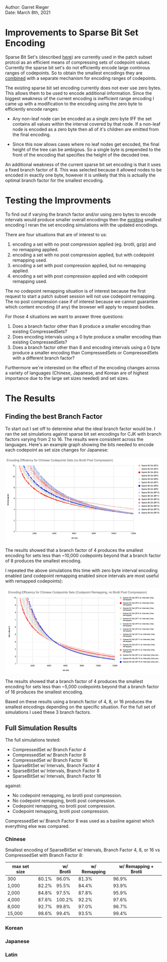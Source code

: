 Author: Garret Rieger  
Date: March 8th, 2021  

# Improvements to Sparse Bit Set Encoding

Sparse Bit Set's (described [here](https://github.com/w3c/PFE-analysis/blob/main/design/patch_subset_protocol_v3.md#sparsebitset)) are currently used in the patch subset protcol as an efficient means
of compressing sets of codepoint values.  Currently the sparse bit set's do not efficiently encode
large continous ranges of codepoints. So to obtain the smallest encodings they are [combined](https://github.com/w3c/PFE-analysis/blob/main/design/patch_subset_protocol_v3.md#compressedset)
with a separate mechanism for encoding ranges of codepoints.

The existing sparse bit set encoding currently does not ever use zero bytes. This allows them to be
used to encode additional information. Since the biggest weakness of the current encoding is
inefficient range encoding I came up with a modification to the encoding using the zero byte to
efficiently encode ranges:

*  Any non-leaf node can be encoded as a single zero byte IFF the set contains all values within
   the interval covered by that node. If a non-leaf node is encoded as a zero byte then all of 
   it's children are emitted from the final encoding.
   
*  Since this now allows cases where no leaf nodes get encoded, the final height of the tree
   can be ambigous. So a single byte is prepended to the front of the encoding that specifies
   the height of the decoded tree.
   
An additional weakness of the current sparse bit set encoding is that it uses a fixed branch factor
of 8. This was selected because it allowed nodes to be encoded in exactly one byte, however it is
unlikely that this is actually the optimal branch factor for the smallest encoding.

# Testing the Improvments

To find out if varying the branch factor and/or using zero bytes to encode intervals would produce
smaller overall encodings then the [existing](https://github.com/w3c/PFE-analysis/blob/main/design/patch_subset_protocol_v3.md#compressedset)
smallest encoding I reran the set encoding simulations with the updated encodings.

There are four situations that are of interest to us:

1. encoding a set with no post compression applied (eg. brotli, gzip) and no remapping applied.
2. encoding a set with no post compression applied, but with codepoint remapping used.
3. encoding a set with post compression applied, but no remapping applied.
4. encoding a set with post compression applied and with codepoint remapping used.

The no codepoint remapping situation is of interest because the first request to start a patch subset
session will not use codepoint remapping. The no post compression case if of interest because we
cannot guarantee which content encoding (if any) the browser will apply to request bodies.

For those 4 situations we want to answer three questions:

1. Does a branch factor other than 8 produce a smaller encoding than existing CompressedSets?
2. Does encoding intervals using a 0 byte produce a smaller encoding than existing CompressedSets?
3. Does a branch factor other than 8 and encoding intervals using a 0 byte produce a smaller
   encoding than CompressedSets or CompressedSets with a different branch factor?
   
   
Furthermore we're interested on the effect of the encoding changes across a variety of languages
(Chinese, Japanese, and Korean are of highest importance due to the large set sizes needed) and
set sizes.

# The Results

## Finding the best Branch Factor

To start out I set off to determine what the ideal branch factor would be. I ran the set simulations
against sparse bit set encodings for CJK with branch factors varying from 2 to 16. The results were
consistent across the languages. Here's an example graph showing the bits needed to encode each
codepoint as set size changes for Japanese:

![Encoding Efficiency for Chinese Codepoint Sets with Varying Branch Factor](varying_bf_for_chinese.png)

The results showed that a branch factor of 4 produces the smallest encoding for sets less than
~10,000 codepoints beyond that a branch factor of 8 produces the smallest encoding.

I repeated the above simulations this time with zero byte interval encoding enabled (and codepoint
remapping enabled since intervals are most useful with remapped codepoints):

![Encoding Efficiency for Chinese Codepoint Sets with Varying Branch Factor and Intervals](varying_bf_intervals_for_chinese.png)

The results showed that a branch factor of 4 produces the smallest encoding for sets less than
~5,000 codepoints beyond that a branch factor of 16 produces the smallest encoding.

Based on these results using a branch factor of 4, 8, or 16 produces the smallest encodings depending
on the specific situation. For the full set of simulations I used these 3 branch factors.

## Full Simulation Results

The full simulations tested:

*  CompressedSet w/ Branch Factor 4
*  CompressedSet w/ Branch Factor 8
*  CompressedSet w/ Branch Factor 16
*  SparseBitSet w/ Intervals, Branch Factor 4
*  SparseBitSet w/ Intervals, Branch Factor 8
*  SparseBitSet w/ Intervals, Branch Factor 16

against:

*  No codepoint remapping, no brotli post compression.
*  No codepoint remapping, brotli post compression.
*  Codepoint remapping, no brotli post compression.
*  Codepoint remapping, brotli post compression.

CompressedSet w/ Branch Factor 8 was used as a basline against which everything else was compared.


### Chinese

Smallest encoding of SparseBitSet w/ Intervals, Branch Factor 4, 8, or 16 vs CompressedSet with Branch
Factor 8:


| max set size |           | w/ Brotli | w/ Remapping | w/ Remapping + Brotli |
| ------------ | --------- | --------- | ------------ | --------------------- |
| 300          | 80.1%     | 96.0%     | 81.3%        | 96.9%                 | 
| 1,000        | 82.2%     | 95.5%     | 84.4%        | 93.9%                 |
| 2,000        | 84.8%     | 97.5%     | 87.8%        | 95.9%                 |
| 4,000        | 87.6%     | 100.2%    | 92.2%        | 97.6%                 |
| 8,000        | 92.7%     | 99.8%     | 97.0%        | 96.7%                 |
| 15,000       | 98.6%     | 99.4%     | 93.5%        | 99.4%                 |


### Korean

### Japanese

### Latin






